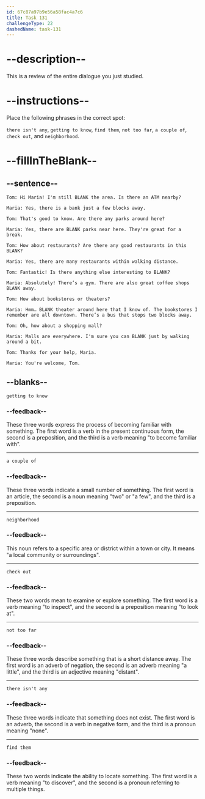 ```yaml
---
id: 67c87a97b9e56a58fac4a7c6
title: Task 131
challengeType: 22
dashedName: task-131
---
```

<!-- REVIEW -->

# --description--

This is a review of the entire dialogue you just studied.

# --instructions--

Place the following phrases in the correct spot:

`there isn't any`, `getting to know`, `find them`, `not too far`, `a couple of`, `check out`, and `neighborhood`.

# --fillInTheBlank--

## --sentence--

`Tom: Hi Maria! I'm still BLANK the area. Is there an ATM nearby?`  

`Maria: Yes, there is a bank just a few blocks away.`  

`Tom: That's good to know. Are there any parks around here?`  

`Maria: Yes, there are BLANK parks near here. They're great for a break.`  

`Tom: How about restaurants? Are there any good restaurants in this BLANK?`  

`Maria: Yes, there are many restaurants within walking distance.`  

`Tom: Fantastic! Is there anything else interesting to BLANK?`  

`Maria: Absolutely! There’s a gym. There are also great coffee shops BLANK away.`  

`Tom: How about bookstores or theaters?`  

`Maria: Hmm… BLANK theater around here that I know of. The bookstores I remember are all downtown. There’s a bus that stops two blocks away.`  

`Tom: Oh, how about a shopping mall?`  

`Maria: Malls are everywhere. I'm sure you can BLANK just by walking around a bit.`  

`Tom: Thanks for your help, Maria.`  

`Maria: You're welcome, Tom.`  

## --blanks--

`getting to know`

### --feedback--

These three words express the process of becoming familiar with something. The first word is a verb in the present continuous form, the second is a preposition, and the third is a verb meaning "to become familiar with".  

---

`a couple of`

### --feedback--

These three words indicate a small number of something. The first word is an article, the second is a noun meaning "two" or "a few", and the third is a preposition.

---

`neighborhood`

### --feedback--

This noun refers to a specific area or district within a town or city. It means "a local community or surroundings".

---

`check out`

### --feedback--

These two words mean to examine or explore something. The first word is a verb meaning "to inspect", and the second is a preposition meaning "to look at".

---

`not too far`

### --feedback--

These three words describe something that is a short distance away. The first word is an adverb of negation, the second is an adverb meaning "a little", and the third is an adjective meaning "distant".

---

`there isn't any`

### --feedback--

These three words indicate that something does not exist. The first word is an adverb, the second is a verb in negative form, and the third is a pronoun meaning "none".

---

`find them`

### --feedback--

These two words indicate the ability to locate something. The first word is a verb meaning "to discover", and the second is a pronoun referring to multiple things.
